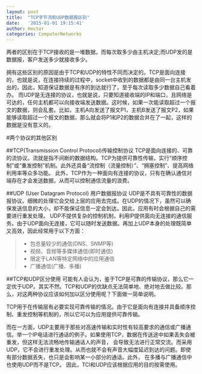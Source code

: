 ```yaml
---
layout: post
title:  "TCP字节流和UDP数据报区别"
date:   '2015-01-01 19:15:41'
author: Hector
categories: ComputerNetworks
---
```


两者的区别在于TCP接收的是一堆数据，而每次取多少由主机决定;而UDP发的是数据报，客户发送多少就接收多少。

拥有这些区别的原因是由于TCP和UDP的特性不同而决定的。TCP是面向连接的，也就是说，在连接持续的过程中，socket中收到的数据都是由同一台主机发出的，因此，知道保证数据是有序的到达就行了，至于每次读取多少数据自己看着办。
而UDP是无连接的协议，也就是说，只要知道接收端的IP和端口，且网络是可达的，任何主机都可以向接收端发送数据。这时候，如果一次能读取超过一个报文的数据，则会乱套。比如，主机A向发送了报文P1，主机B发送了报文P2，如果能够读取超过一个报文的数据，那么就会将P1和P2的数据合并在了一起，这样的数据是没有意义的。

#两个协议的其他区别
<!--more-->
##TCP(Transmission Control Protocol)传输控制协议
TCP是面向连接的、可靠的流协议。流就是指不间断的数据结构。TCP为提供可靠性传输，实行“顺序控制”或“重发控制”机制。此外还具备“流控制（流量控制）”、“拥塞控制”、提高网络利用率等众多功能。
此外，TCP作为一种面向有连接的协议，只有在确认通信对端存在才会发送数据，从而可以控制通信流量的浪费。

##UDP (User Datagram Protocol) 用户数据报协议
UDP是不具有可靠性的数据报协议。细微的处理它会交给上层的应用去完成。在UDP的情况下，虽然可以确保发送信息的大小，却不能保证信息一定会到达。因此，应用有时会根据自己的需要进行重发处理。
UDP不提供复杂的控制机制，利用IP提供面向无连接的通信服务。由于UDP面向无连接，它可以随时发送数据。再加上UDP本身的处理既简单又高效，因此经常用于以下方面：
> * 包总量较少的通信(DNS、SNMP等)
> * 视频、音频等多媒体通信(即时通信)
> * 限定于LAN等特定网络中的应用通信
> * 广播通信(广播、多播)

##TCP和UDP区分使用
可能有人会认为，鉴于TCP是可靠的传输协议，那么它一定优于UDP。其实不然。TCP和UDP的优缺点无法简单地、绝对地去做比较。那么，对这两种协议应该如何加以区分使用呢？下面做一简单说明。

TCP用于在传输层有必要实现可靠传输的情况。由于它是面向有连接并具备顺序控制、重发控制等机制的，所以它可以为应用提供可靠传输。

而在一方面，UDP主要用于那些对高速传输和实时性有较高要求的通信或广播通信。举一个IP电话进行通话的例子。如果使用TCP，数据在传送途中如果丢失会被重发，但这样无法流畅地传输通话人的声音，
会导致无法进行正常交流。而采用UDP，它不会进行重发处理。从而也就不会有声音大幅度延迟到达的问题。即使有部分数据丢失，也只是会影响某一小部分的通话。此外，
在多播与广播通信中也使用UDP而不是TCP。
因此，TCI和UDP应该根据应用的目的按需使用。
